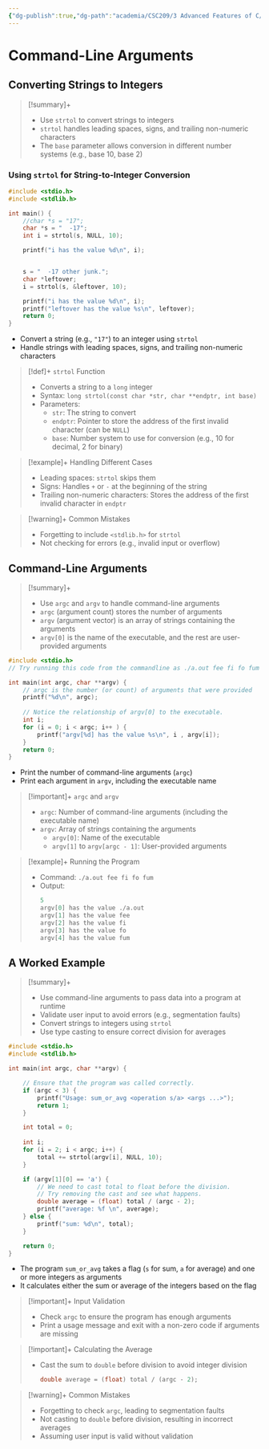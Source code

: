 ```yaml
---
{"dg-publish":true,"dg-path":"academia/CSC209/3 Advanced Features of C/Command-Line Arguments (PCRS).md","permalink":"/academia/csc-209/3-advanced-features-of-c/command-line-arguments-pcrs/","tags":["cs","lecture","note","university"],"created":"2025-01-20T23:29:40.907-08:00","updated":"2025-02-03T21:56:57.799-08:00"}
---
```



# Command-Line Arguments

## Converting Strings to Integers

> [!summary]+
> - Use `strtol` to convert strings to integers
> - `strtol` handles leading spaces, signs, and trailing non-numeric characters
> - The `base` parameter allows conversion in different number systems (e.g., base 10, base 2)

### Using `strtol` for String-to-Integer Conversion

```c
#include <stdio.h>
#include <stdlib.h>

int main() {
    //char *s = "17";
    char *s = "  -17";
    int i = strtol(s, NULL, 10);

    printf("i has the value %d\n", i);


    s = "  -17 other junk.";
    char *leftover;
    i = strtol(s, &leftover, 10);

    printf("i has the value %d\n", i);
    printf("leftover has the value %s\n", leftover);
    return 0;
}
```

- Convert a string (e.g., `"17"`) to an integer using `strtol`
- Handle strings with leading spaces, signs, and trailing non-numeric characters

> [!def]+ `strtol` Function
> - Converts a string to a `long` integer
> - Syntax: `long strtol(const char *str, char **endptr, int base)`
> - Parameters:
>   - `str`: The string to convert
>   - `endptr`: Pointer to store the address of the first invalid character (can be `NULL`)
>   - `base`: Number system to use for conversion (e.g., 10 for decimal, 2 for binary)

> [!example]+ Handling Different Cases
> - Leading spaces: `strtol` skips them
> - Signs: Handles `+` or `-` at the beginning of the string
> - Trailing non-numeric characters: Stores the address of the first invalid character in `endptr`

> [!warning]+ Common Mistakes
> - Forgetting to include `<stdlib.h>` for `strtol`
> - Not checking for errors (e.g., invalid input or overflow)

## Command-Line Arguments

> [!summary]+
> - Use `argc` and `argv` to handle command-line arguments
> - `argc` (argument count) stores the number of arguments
> - `argv` (argument vector) is an array of strings containing the arguments
> - `argv[0]` is the name of the executable, and the rest are user-provided arguments

```c title:args_example.c
#include <stdio.h>
// Try running this code from the commandline as ./a.out fee fi fo fum 

int main(int argc, char **argv) {
    // argc is the number (or count) of arguments that were provided
    printf("%d\n", argc);
 
    // Notice the relationship of argv[0] to the executable.
    int i;	
    for (i = 0; i < argc; i++ ) {
        printf("argv[%d] has the value %s\n", i , argv[i]);
    }
    return 0;
}
```

- Print the number of command-line arguments (`argc`)
- Print each argument in `argv`, including the executable name

> [!important]+ `argc` and `argv`
> - `argc`: Number of command-line arguments (including the executable name)
> - `argv`: Array of strings containing the arguments
>     - `argv[0]`: Name of the executable
>     - `argv[1]` to `argv[argc - 1]`: User-provided arguments

> [!example]+ Running the Program
> - Command: `./a.out fee fi fo fum`
> - Output:
>     ```c
>     5
>     argv[0] has the value ./a.out
>     argv[1] has the value fee
>     argv[2] has the value fi
>     argv[3] has the value fo
>     argv[4] has the value fum
>     ```

## A Worked Example

> [!summary]+
> - Use command-line arguments to pass data into a program at runtime
> - Validate user input to avoid errors (e.g., segmentation faults)
> - Convert strings to integers using `strtol`
> - Use type casting to ensure correct division for averages

```c title:sum_or_avg.c
#include <stdio.h>
#include <stdlib.h>

int main(int argc, char **argv) {

    // Ensure that the program was called correctly.
    if (argc < 3) {
        printf("Usage: sum_or_avg <operation s/a> <args ...>");
        return 1;
    }

    int total = 0;
    
    int i;
    for (i = 2; i < argc; i++) {
        total += strtol(argv[i], NULL, 10);
    }

    if (argv[1][0] == 'a') {
        // We need to cast total to float before the division.
        // Try removing the cast and see what happens.
        double average = (float) total / (argc - 2);
        printf("average: %f \n", average);
    } else {
        printf("sum: %d\n", total);
    }

    return 0;
}
```

- The program `sum_or_avg` takes a flag (`s` for sum, `a` for average) and one or more integers as arguments
- It calculates either the sum or average of the integers based on the flag

> [!important]+ Input Validation
> - Check `argc` to ensure the program has enough arguments
> - Print a usage message and exit with a non-zero code if arguments are missing

> [!important]+ Calculating the Average
> - Cast the sum to `double` before division to avoid integer division
>     ```c
>     double average = (float) total / (argc - 2);
>     ```

> [!warning]+ Common Mistakes
> - Forgetting to check `argc`, leading to segmentation faults
> - Not casting to `double` before division, resulting in incorrect averages
> - Assuming user input is valid without validation
